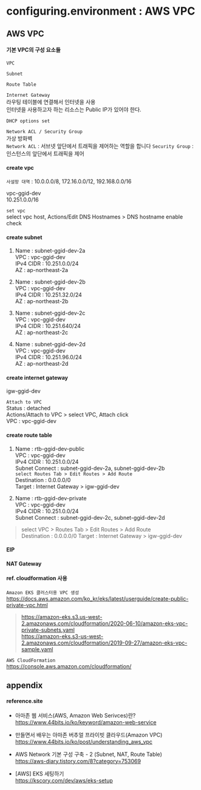 # configuring.environment : AWS VPC

## AWS VPC

#### 기본 VPC의 구성 요소들  
`VPC`  

`Subnet`  

`Route Table`  

`Internet Gateway`  
라우팅 테이블에 연결해서 인터넷을 사용  
인터넷을 사용하고자 하는 리소스는 Public IP가 있어야 한다.  

`DHCP options set`  

`Network ACL / Security Group`  
가상 방화벽  
`Network ACL` : 서브넷 앞단에서 트래픽을 제어하는 역할을 합니다
`Security Group` : 인스턴스의 앞단에서 트래픽을 제어

#### create vpc
`사설망 대역` : 10.0.0.0/8, 172.16.0.0/12,  192.168.0.0/16  

vpc-ggid-dev  
10.251.0.0/16

`set vpc`  
select vpc host, Actions/Edit DNS Hostnames > DNS hostname enable check  

#### create subnet  

1. Name : subnet-ggid-dev-2a  
VPC : vpc-ggid-dev  
IPv4 CIDR : 10.251.0.0/24  
AZ : ap-northeast-2a  

2. Name : subnet-ggid-dev-2b  
VPC : vpc-ggid-dev  
IPv4 CIDR : 10.251.32.0/24  
AZ : ap-northeast-2b  

3. Name : subnet-ggid-dev-2c  
VPC : vpc-ggid-dev  
IPv4 CIDR : 10.251.640/24  
AZ : ap-northeast-2c  

4. Name : subnet-ggid-dev-2d  
VPC : vpc-ggid-dev  
IPv4 CIDR : 10.251.96.0/24  
AZ : ap-northeast-2d  

#### create internet gateway
igw-ggid-dev  

`Attach to VPC`  
Status : detached  
Actions/Attach to VPC > select VPC, Attach click  
VPC : vpc-ggid-dev  

#### create route table

1. Name : rtb-ggid-dev-public  
VPC : vpc-ggid-dev  
IPv4 CIDR : 10.251.0.0/24  
Subnet Connect : subnet-ggid-dev-2a, subnet-ggid-dev-2b  
`select Routes Tab > Edit Routes > Add Route`  
Destination : 0.0.0.0/0  
Target : Internet Gateway > igw-ggid-dev  

2. Name : rtb-ggid-dev-private  
VPC : vpc-ggid-dev  
IPv4 CIDR : 10.251.0.0/24  
Subnet Connect : subnet-ggid-dev-2c, subnet-ggid-dev-2d  

>select VPC > Routes Tab > Edit Routes > Add Route  
>Destination : 0.0.0.0/0
>Target : Internet Gateway > igw-ggid-dev  

#### EIP

#### NAT Gateway

#### ref. cloudformation 사용  
`Amazon EKS 클러스터용 VPC 생성`  
https://docs.aws.amazon.com/ko_kr/eks/latest/userguide/create-public-private-vpc.html  

>https://amazon-eks.s3.us-west-2.amazonaws.com/cloudformation/2020-06-10/amazon-eks-vpc-private-subnets.yaml  
>https://amazon-eks.s3-us-west-2.amazonaws.com/cloudformation/2019-09-27/amazon-eks-vpc-sample.yaml  

`AWS CloudFormation`  
https://console.aws.amazon.com/cloudformation/  


## appendix

#### reference.site

+ 아마존 웹 서비스(AWS, Amazon Web Serivces)란?  
https://www.44bits.io/ko/keyword/amazon-web-service  

+ 만들면서 배우는 아마존 버추얼 프라이빗 클라우드(Amazon VPC)  
https://www.44bits.io/ko/post/understanding_aws_vpc  


+ AWS Network 기본 구성 구축 - 2 (Subnet, NAT, Route Table)  
https://aws-diary.tistory.com/8?category=753069  

+ [AWS] EKS 세팅하기  
https://kscory.com/dev/aws/eks-setup  



